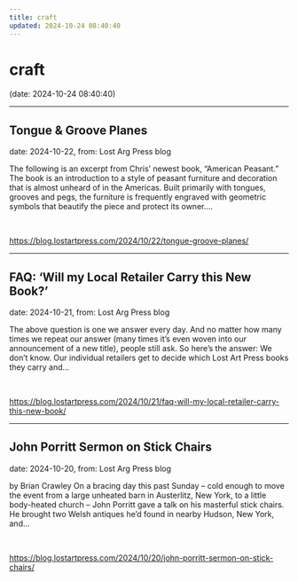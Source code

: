 ```yaml
---
title: craft
updated: 2024-10-24 08:40:40
---
```


# craft

(date: 2024-10-24 08:40:40)

---

## Tongue & Groove Planes

date: 2024-10-22, from: Lost Arg Press blog

The following is an excerpt from Chris&#8217; newest book, “American Peasant.” The book is an introduction to a style of peasant furniture and decoration that is almost unheard of in the Americas. Built primarily with tongues, grooves and pegs, the furniture is frequently engraved with geometric symbols that beautify the piece and protect its owner.... 

<br> 

<https://blog.lostartpress.com/2024/10/22/tongue-groove-planes/>

---

## FAQ: ‘Will my Local Retailer Carry this New Book?’

date: 2024-10-21, from: Lost Arg Press blog

The above question is one we answer every day. And no matter how many times we repeat our answer (many times it’s even woven into our announcement of a new title), people still ask. So here’s the answer: We don’t know. Our individual retailers get to decide which Lost Art Press books they carry and... 

<br> 

<https://blog.lostartpress.com/2024/10/21/faq-will-my-local-retailer-carry-this-new-book/>

---

## John Porritt Sermon on Stick Chairs

date: 2024-10-20, from: Lost Arg Press blog

by Brian Crawley On a bracing day this past Sunday – cold enough to move the event from a large unheated barn in Austerlitz, New York, to a little body-heated church – John Porritt gave a talk on his masterful stick chairs. He brought two Welsh antiques he&#8217;d found in nearby Hudson, New York, and... 

<br> 

<https://blog.lostartpress.com/2024/10/20/john-porritt-sermon-on-stick-chairs/>

